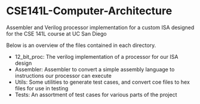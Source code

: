 # CSE141L-Computer-Architecture
Assembler and Verilog processor implementation for a custom ISA designed for the CSE 141L course at UC San Diego

Below is an overview of the files contained in each directory.
* 12_bit_proc: The verilog implementation of a processor for our ISA design
* Assembler: Assembler to convert a simple assembly language to instructions our processor can execute
* Utils: Some utilities to generate test cases, and convert coe files to hex files for use in testing
* Tests: An assortment of test cases for various parts of the project
